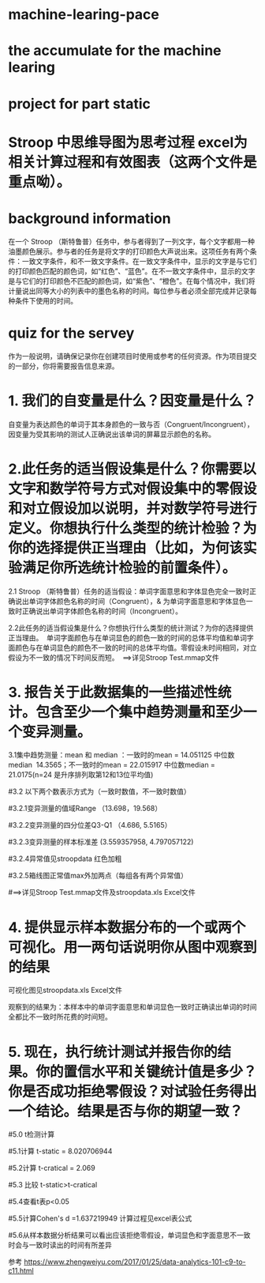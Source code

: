 # machine-learing-pace
# the accumulate for the machine learing
# project for part static
# Stroop 中思维导图为思考过程 excel为相关计算过程和有效图表（这两个文件是重点呦）。
# background information
在一个 Stroop （斯特鲁普）任务中，参与者得到了一列文字，每个文字都用一种油墨颜色展示。参与者的任务是将文字的打印颜色大声说出来。这项任务有两个条件：一致文字条件，和不一致文字条件。在一致文字条件中，显示的文字是与它们的打印颜色匹配的颜色词，如“红色”、“蓝色”。在不一致文字条件中，显示的文字是与它们的打印颜色不匹配的颜色词，如“紫色”、“橙色”。在每个情况中，我们将计量说出同等大小的列表中的墨色名称的时间。每位参与者必须全部完成并记录每种条件下使用的时间。
# quiz for the servey
作为一般说明，请确保记录你在创建项目时使用或参考的任何资源。作为项目提交的一部分，你将需要报告信息来源。

# 1.	我们的自变量是什么？因变量是什么？
自变量为表达颜色的单词于其本身颜色的一致与否（Congruent/Incongruent），因变量为受其影响的测试人正确说出该单词的屏幕显示颜色的名称。

# 2.此任务的适当假设集是什么？你需要以文字和数学符号方式对假设集中的零假设和对立假设加以说明，并对数学符号进行定义。你想执行什么类型的统计检验？为你的选择提供正当理由（比如，为何该实验满足你所选统计检验的前置条件）。

2.1 Stroop （斯特鲁普）任务的适当假设：单词字面意思和字体显色完全一致时正确说出单词字体颜色名称的时间（Congruent），& 为单词字面意思和字体显色一致时正确说出单词字体颜色名称的时间（Incongruent）。

2.2此任务的适当假设集是什么？你想执行什么类型的统计测试？为你的选择提供正当理由。  单词字面颜色与在单词显色的颜色一致的时间的总体平均值和单词字面颜色与在单词显色的颜色不一致的时间的总体平均值。零假设未时间相同，对立假设为不一致的情况下时间反而短。  ==>详见Stroop Test.mmap文件

# 3.	报告关于此数据集的一些描述性统计。包含至少一个集中趋势测量和至少一个变异测量。

3.1集中趋势测量：mean  和 median ：一致时的mean = 14.051125 中位数 median  14.3565；不一致时的mean = 22.015917 中位数median = 21.0175(n=24 是升序排列取第12和13位平均值)

#3.2 以下两个数表示方式为（一致时数值，不一致时数值）

#3.2.1变异测量的值域Range （13.698，19.568）

#3.2.2变异测量的四分位差Q3-Q1 （4.686, 5.5165）

#3.2.3变异测量的样本标准差 (3.559357958, 4.797057122)

#3.2.4异常值见stroopdata 红色加粗

#3.2.5箱线图正常值max外加两点（每组各有两个异常值）

#==>详见Stroop Test.mmap文件及stroopdata.xls Excel文件

# 4.	提供显示样本数据分布的一个或两个可视化。用一两句话说明你从图中观察到的结果

可视化图见stroopdata.xls Excel文件

观察到的结果为：本样本中的单词字面意思和单词显色一致时正确读出单词的时间全都比不一致时所花费的时间短。

# 5.	现在，执行统计测试并报告你的结果。你的置信水平和关键统计值是多少？你是否成功拒绝零假设？对试验任务得出一个结论。结果是否与你的期望一致？
#5.0 t检测计算

#5.1计算 t-static = 8.020706944

#5.2计算 t-cratical = 2.069

#5.3 比较 t-static>t-cratical

#5.4查看t表p<0.05

#5.5计算Cohen's d =1.637219949 计算过程见excel表公式

#5.6从样本数据分析结果可以看出应该拒绝零假设，单词显色和字面意思不一致时会与一致时读出的时间有所差异

参考 https://www.zhengweiyu.com/2017/01/25/data-analytics-101-c9-to-c11.html
